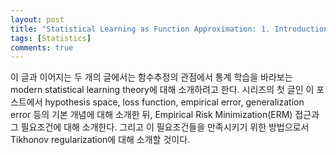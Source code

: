 ```yaml
---
layout: post
title: "Statistical Learning as Function Approximation: 1. Introduction and Regularization"
tags: [Statistics]
comments: true
---
```


이 글과 이어지는 두 개의 글에서는 함수추정의 관점에서 통계 학습을 바라보는 modern statistical learning theory에 대해 소개하려고 한다. 시리즈의 첫 글인 이 포스트에서 hypothesis space, loss function, empirical error, generalization error 등의 기본 개념에 대해 소개한 뒤, Empirical Risk Minimization(ERM) 접근과 그 필요조건에 대해 소개한다. 그리고 이 필요조건들을 만족시키기 위한 방법으로서 Tikhonov regularization에 대해 소개할 것이다.

